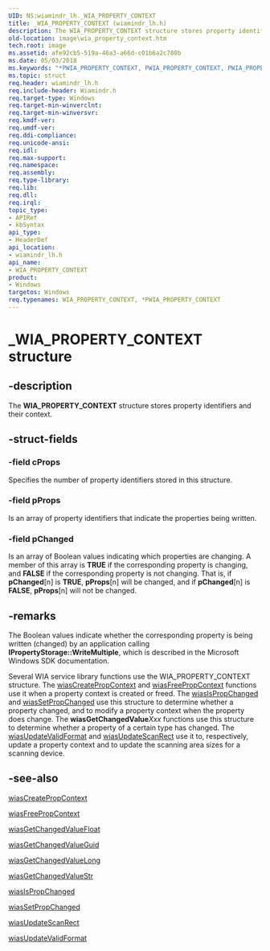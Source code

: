 ```yaml
---
UID: NS:wiamindr_lh._WIA_PROPERTY_CONTEXT
title: _WIA_PROPERTY_CONTEXT (wiamindr_lh.h)
description: The WIA_PROPERTY_CONTEXT structure stores property identifiers and their context.
old-location: image\wia_property_context.htm
tech.root: image
ms.assetid: afe92cb5-519a-46a3-a66d-c01b6a2c780b
ms.date: 05/03/2018
ms.keywords: "*PWIA_PROPERTY_CONTEXT, PWIA_PROPERTY_CONTEXT, PWIA_PROPERTY_CONTEXT structure pointer [Imaging Devices], WIA_PROPERTY_CONTEXT, WIA_PROPERTY_CONTEXT structure [Imaging Devices], _WIA_PROPERTY_CONTEXT, image.wia_property_context, wiamindr_lh/PWIA_PROPERTY_CONTEXT, wiamindr_lh/WIA_PROPERTY_CONTEXT, wiastrct_044e9a49-3276-42f5-a903-d21969cf6168.xml"
ms.topic: struct
req.header: wiamindr_lh.h
req.include-header: Wiamindr.h
req.target-type: Windows
req.target-min-winverclnt:
req.target-min-winversvr: 
req.kmdf-ver: 
req.umdf-ver: 
req.ddi-compliance: 
req.unicode-ansi: 
req.idl: 
req.max-support: 
req.namespace: 
req.assembly: 
req.type-library: 
req.lib: 
req.dll: 
req.irql: 
topic_type:
- APIRef
- kbSyntax
api_type:
- HeaderDef
api_location:
- wiamindr_lh.h
api_name:
- WIA_PROPERTY_CONTEXT
product:
- Windows
targetos: Windows
req.typenames: WIA_PROPERTY_CONTEXT, *PWIA_PROPERTY_CONTEXT
---
```


# _WIA_PROPERTY_CONTEXT structure

## -description

The **WIA_PROPERTY_CONTEXT** structure stores property identifiers and their context.

## -struct-fields

### -field cProps

Specifies the number of property identifiers stored in this structure.

### -field pProps

Is an array of property identifiers that indicate the properties being written.

### -field pChanged

Is an array of Boolean values indicating which properties are changing. A member of this array is **TRUE** if the corresponding property is changing, and **FALSE** if the corresponding property is not changing. That is, if **pChanged**[n] is **TRUE**, **pProps**[n] will be changed, and if **pChanged**[n] is **FALSE**, **pProps**[n] will not be changed.

## -remarks

The Boolean values indicate whether the corresponding property is being written (changed) by an application calling **IPropertyStorage::WriteMultiple**, which is described in the Microsoft Windows SDK documentation.

Several WIA service library functions use the WIA_PROPERTY_CONTEXT structure. The [wiasCreatePropContext](https://docs.microsoft.com/windows-hardware/drivers/ddi/content/wiamdef/nf-wiamdef-wiascreatepropcontext) and [wiasFreePropContext](https://docs.microsoft.com/windows-hardware/drivers/ddi/content/wiamdef/nf-wiamdef-wiasfreepropcontext) functions use it when a property context is created or freed. The [wiasIsPropChanged](https://docs.microsoft.com/windows-hardware/drivers/ddi/content/wiamdef/nf-wiamdef-wiasispropchanged) and [wiasSetPropChanged](https://docs.microsoft.com/windows-hardware/drivers/ddi/content/wiamdef/nf-wiamdef-wiassetpropchanged) use this structure to determine whether a property changed, and to modify a property context when the property does change. The **wiasGetChangedValue***Xxx* functions use this structure to determine whether a property of a certain type has changed. The [wiasUpdateValidFormat](https://docs.microsoft.com/windows-hardware/drivers/ddi/content/wiamdef/nf-wiamdef-wiasupdatevalidformat) and [wiasUpdateScanRect](https://docs.microsoft.com/windows-hardware/drivers/ddi/content/wiamdef/nf-wiamdef-wiasupdatescanrect) use it to, respectively, update a property context and to update the scanning area sizes for a scanning device.

## -see-also

[wiasCreatePropContext](https://docs.microsoft.com/windows-hardware/drivers/ddi/content/wiamdef/nf-wiamdef-wiascreatepropcontext)

[wiasFreePropContext](https://docs.microsoft.com/windows-hardware/drivers/ddi/content/wiamdef/nf-wiamdef-wiasfreepropcontext)

[wiasGetChangedValueFloat](https://docs.microsoft.com/windows-hardware/drivers/ddi/content/wiamdef/nf-wiamdef-wiasgetchangedvaluefloat)

[wiasGetChangedValueGuid](https://docs.microsoft.com/windows-hardware/drivers/ddi/content/wiamdef/nf-wiamdef-wiasgetchangedvalueguid)

[wiasGetChangedValueLong](https://docs.microsoft.com/windows-hardware/drivers/ddi/content/wiamdef/nf-wiamdef-wiasgetchangedvaluelong)

[wiasGetChangedValueStr](https://docs.microsoft.com/windows-hardware/drivers/ddi/content/wiamdef/nf-wiamdef-wiasgetchangedvaluestr)

[wiasIsPropChanged](https://docs.microsoft.com/windows-hardware/drivers/ddi/content/wiamdef/nf-wiamdef-wiasispropchanged)

[wiasSetPropChanged](https://docs.microsoft.com/windows-hardware/drivers/ddi/content/wiamdef/nf-wiamdef-wiassetpropchanged)

[wiasUpdateScanRect](https://docs.microsoft.com/windows-hardware/drivers/ddi/content/wiamdef/nf-wiamdef-wiasupdatescanrect)

[wiasUpdateValidFormat](https://docs.microsoft.com/windows-hardware/drivers/ddi/content/wiamdef/nf-wiamdef-wiasupdatevalidformat)
